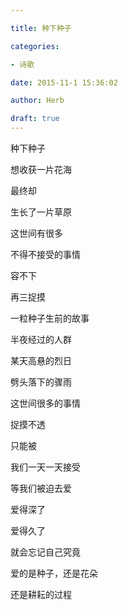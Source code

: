 ```yaml
---

title: 种下种子

categories:

- 诗歌

date: 2015-11-1 15:36:02

author: Herb

draft: true
---
```


种下种子

想收获一片花海

最终却

生长了一片草原



这世间有很多

不得不接受的事情

容不下

再三捉摸



一粒种子生前的故事

半夜经过的人群

某天高悬的烈日

劈头落下的骤雨



这世间很多的事情

捉摸不透

只能被

我们一天一天接受



等我们被迫去爱

爱得深了

爱得久了

就会忘记自己究竟

爱的是种子，还是花朵

还是耕耘的过程

